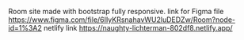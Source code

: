Room site made with bootstrap fully responsive.
link for Figma file https://www.figma.com/file/6IIyKRsnahavWU2luDEDZw/Room?node-id=1%3A2
netlify link https://naughty-lichterman-802df8.netlify.app/
